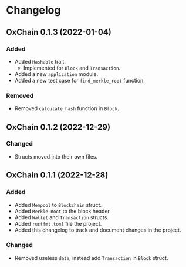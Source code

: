 # Changelog

## OxChain 0.1.3 (2022-01-04)

### Added

- Added `Hashable` trait.
    - Implemented for `Block` and `Transaction`.
- Added a new `application` module.
- Added a new test case for `find_merkle_root` function.

### Removed

- Removed `calculate_hash` function in `Block`.

## OxChain 0.1.2 (2022-12-29)

### Changed

- Structs moved into their own files.

## OxChain 0.1.1 (2022-12-28)

### Added

- Added `Mempool` to `Blockchain` struct.
- Added `Merkle Root` to the block header.
- Added `Wallet` and `Transaction` structs.
- Added `rustfmt.toml` file the project.
- Added this changelog to track and document changes in the project.

### Changed

- Removed useless `data`, instead add `Transaction` in `Block` struct.

